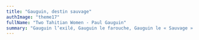 ```yaml
---
title: "Gauguin, destin sauvage"
authImage: "theme17"
fullName: "Two Tahitian Women - Paul Gauguin"
summary: "Gauguin l’exilé, Gauguin le farouche, Gauguin le « Sauvage » comme il aimait lui-même se qualifier. Avant de se consacrer tout entier à la peinture, il fut successivement matelot, agent de change, aventurier."
---
```

